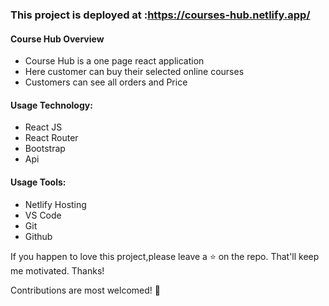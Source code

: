 
### This project is deployed at :https://courses-hub.netlify.app/
#### Course Hub Overview
* Course Hub is a one page react application
* Here customer can buy their selected online courses
* Customers can see all orders and Price

#### Usage Technology:
* React JS
* React Router
* Bootstrap
* Api

#### Usage Tools:
* Netlify Hosting
* VS Code
* Git
* Github

If you happen to love this project,please leave a ⭐ on the repo. That'll keep me motivated. Thanks!

Contributions are most welcomed! 💖
